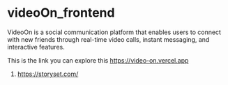 # videoOn_frontend
VideoOn is a social communication platform that enables users to connect with new friends through real-time video calls, instant messaging, and interactive features.

This is the link you can explore this 
https://video-on.vercel.app


1. https://storyset.com/ 



